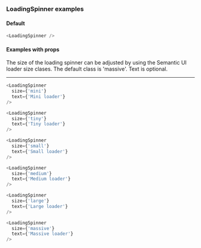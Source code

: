 ### LoadingSpinner examples

#### Default

```js
<LoadingSpinner />
```

#### Examples with props

The size of the loading spinner can be adjusted by using the Semantic UI loader size clases. The
default class is 'massive'. Text is optional.

---

```js
<LoadingSpinner
  size={'mini'}
  text={'Mini loader'}
/>
```

```js
<LoadingSpinner
  size={'tiny'}
  text={'Tiny loader'}
/>
```

```js
<LoadingSpinner
  size={'small'}
  text={'Small loader'}
/>
```

```js
<LoadingSpinner
  size={'medium'}
  text={'Medium loader'}
/>
```

```js
<LoadingSpinner
  size={'large'}
  text={'Large loader'}
/>
```

```js
<LoadingSpinner
  size={'massive'}
  text={'Massive loader'}
/>
```
